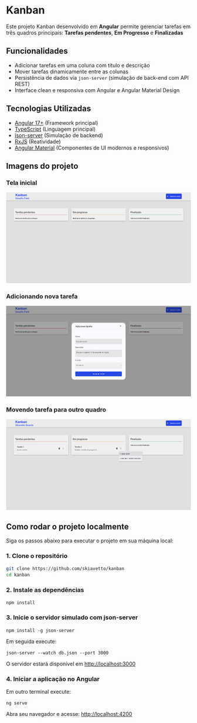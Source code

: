 # Kanban

Este projeto Kanban desenvolvido em **Angular** permite gerenciar tarefas em três quadros principais: **Tarefas pendentes**, **Em Progresso** e **Finalizadas** 

## Funcionalidades

-  Adicionar tarefas em uma coluna com título e descrição 
-  Mover tarefas dinamicamente entre as colunas
-  Persistência de dados via `json-server` (simulação de back-end com API REST)
-  Interface clean e responsiva com Angular e Angular Material Design

## Tecnologias Utilizadas

- [Angular 17+](https://angular.io/) (Framework principal)
- [TypeScript](https://www.typescriptlang.org/) (Linguagem principal)
- [json-server](https://github.com/typicode/json-server) (Simulação de backend)
- [RxJS](https://rxjs.dev/) (Reatividade)
- [Angular Material](https://material.angular.io/) (Componentes de UI modernos e responsivos)


## Imagens do projeto

### Tela inicial
![Tela inicial](./assets/prints/home-kanban.png)

### Adicionando nova tarefa 
![Adicionando nova tarefa](./assets/prints/add-task-kanban.png)

### Movendo tarefa para outro quadro
![Movendo tarefa](./assets/prints/actions.png)


## Como rodar o projeto localmente
Siga os passos abaixo para executar o projeto em sua máquina local:

### 1. Clone o repositório

```bash
git clone https://github.com/skiavetto/kanban
cd kanban
```

### 2. Instale as dependências

```
npm install
```

### 3. Inicie o servidor simulado com json-server

```
npm install -g json-server
```
Em seguida execute:
```
json-server --watch db.json --port 3000
```
O servidor estará disponível em [http://localhost:3000](http://localhost:3000)

### 4. Iniciar a aplicação no Angular 
Em outro terminal execute: 
```
ng serve
```
Abra seu navegador e acesse: [http://localhost:4200](http://localhost:4200)
